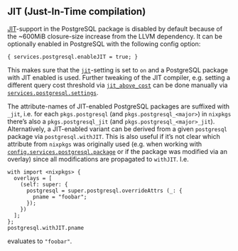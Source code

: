 ## JIT (Just-In-Time compilation)

[JIT](https://www.postgresql.org/docs/current/jit-reason.html)-support in the PostgreSQL package is disabled by default because of the ~600MiB closure-size increase from the LLVM dependency. It can be optionally enabled in PostgreSQL with the following config option:

```programlisting
{ services.postgresql.enableJIT = true; }
```

This makes sure that the [`jit`](https://www.postgresql.org/docs/current/runtime-config-query.html#GUC-JIT)-setting is set to `on` and a PostgreSQL package with JIT enabled is used. Further tweaking of the JIT compiler, e.g. setting a different query cost threshold via [`jit_above_cost`](https://www.postgresql.org/docs/current/runtime-config-query.html#GUC-JIT-ABOVE-COST) can be done manually via [`services.postgresql.settings`](options.html#opt-services.postgresql.settings).

The attribute-names of JIT-enabled PostgreSQL packages are suffixed with `_jit`, i.e. for each `pkgs.postgresql` (and `pkgs.postgresql_<major>`) in `nixpkgs` there’s also a `pkgs.postgresql_jit` (and `pkgs.postgresql_<major>_jit`). Alternatively, a JIT-enabled variant can be derived from a given `postgresql` package via `postgresql.withJIT`. This is also useful if it’s not clear which attribute from `nixpkgs` was originally used (e.g. when working with [`config.services.postgresql.package`](options.html#opt-services.postgresql.package) or if the package was modified via an overlay) since all modifications are propagated to `withJIT`. I.e.

```programlisting
with import <nixpkgs> {
  overlays = [
    (self: super: {
      postgresql = super.postgresql.overrideAttrs (_: {
        pname = "foobar";
      });
    })
  ];
};
postgresql.withJIT.pname
```

evaluates to `"foobar"`.
